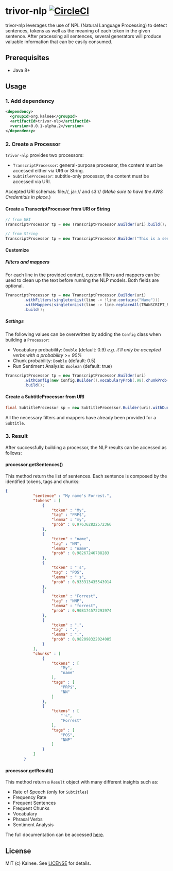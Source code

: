 # trivor-nlp [![CircleCI](https://circleci.com/gh/kalnee/trivor-nlp/tree/master.svg?style=svg)](https://circleci.com/gh/kalnee/trivor-nlp/tree/master)

trivor-nlp leverages the use of NPL (Natural Language Processing) to detect sentences, tokens as well as the meaning of each token in the given sentence. 
After processing all sentences, several generators will produce valuable information that can be easily consumed.

## Prerequisites

- Java 8+

## Usage

### 1. Add dependency

```xml
<dependency>
  <groupId>org.kalnee</groupId>
  <artifactId>trivor-nlp</artifactId>
  <version>0.0.1-alpha.2</version>
</dependency>
```

### 2. Create a Processor

`trivor-nlp` provides two processors:

- `TranscriptProcessor`: general-purpose processor, the content must be accessed either via URI or String.
- `SubtitleProcessor`: subtitle-only processor, the content must be accessed via URI.

Accepted URI schemas: file://, jar:// and s3:// (_Make sure to have the AWS Credentials in place._)

#### Create a TranscriptProcessor from URI or String

```java
// from URI
TranscriptProcessor tp = new TranscriptProcessor.Builder(uri).build();
```

```java
// from String
TranscriptProcessor tp = new TranscriptProcessor.Builder("This is a sentence.").build();
```
#### Customize

##### Filters and mappers

For each line in the provided content, custom filters and mappers can be used to clean up the text before running the NLP 
models. Both fields are optional.

```java
TranscriptProcessor tp = new TranscriptProcessor.Builder(uri)
        .withFilters(singletonList(line -> !line.contains("Name")))
        .withMappers(singletonList(line -> line.replaceAll(TRANSCRIPT_REGEX, EMPTY)))
        .build();
```

##### Settings

The following values can be overwritten by adding the `Config` class when building a `Processor`:

- Vocabulary probability: `Double` (default: 0.9) _e.g. it'll only be accepted verbs with a probability >= 90%_
- Chunk probability: `Double` (default: 0.5)
- Run Sentiment Analysis: `Boolean` (default: true)

```java
TranscriptProcessor tp = new TranscriptProcessor.Builder(uri)
        .withConfig(new Config.Builder().vocabularyProb(.98).chunkProb(.98).sentimentAnalysis(false).build())
        .build();
```

#### Create a SubtitleProcessor from URI

```java
final SubtitleProcessor sp = new SubtitleProcessor.Builder(uri).withDuration(43).build();
```

All the necessary filters and mappers have already been provided for a `Subtitle`.

### 3. Result

After successfully building a processor, the NLP results can be accessed as follows:

#### processor.getSentences()

This method return the list of sentences. Each sentence is composed by the identified tokens, tags and chunks:

```json
{
            "sentence" : "My name's Forrest.",
            "tokens" : [ 
                {
                    "token" : "My",
                    "tag" : "PRP$",
                    "lemma" : "my",
                    "prob" : 0.976362822572366
                }, 
                {
                    "token" : "name",
                    "tag" : "NN",
                    "lemma" : "name",
                    "prob" : 0.98267246788283
                }, 
                {
                    "token" : "'s",
                    "tag" : "POS",
                    "lemma" : "'s",
                    "prob" : 0.933313435543914
                }, 
                {
                    "token" : "Forrest",
                    "tag" : "NNP",
                    "lemma" : "forrest",
                    "prob" : 0.908174572293974
                }, 
                {
                    "token" : ".",
                    "tag" : ".",
                    "lemma" : ".",
                    "prob" : 0.982098322024085
                }
            ],
            "chunks" : [ 
                {
                    "tokens" : [ 
                        "My", 
                        "name"
                    ],
                    "tags" : [ 
                        "PRP$", 
                        "NN"
                    ]
                }, 
                {
                    "tokens" : [ 
                        "'s", 
                        "Forrest"
                    ],
                    "tags" : [ 
                        "POS", 
                        "NNP"
                    ]
                }
            ]
        }
``` 

#### processor.getResult()

This method return a `Result` object with many different insights such as:

- Rate of Speech (only for `Subtitles`)
- Frequency Rate
- Frequent Sentences
- Frequent Chunks
- Vocabulary
- Phrasal Verbs
- Sentiment Analysis

The full documentation can be accessed [here](https://github.com/kalnee/trivor-nlp/blob/master).

## License

MIT (c) Kalnee. See [LICENSE](https://github.com/kalnee/trivor-nlp/blob/master/LICENSE.md) for details.
